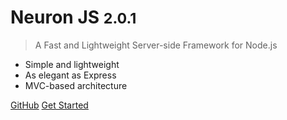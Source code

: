 # Neuron JS <small>2.0.1</small>

> A Fast and Lightweight Server-side Framework for Node.js

- Simple and lightweight
- As elegant as Express
- MVC-based architecture

[GitHub](https://github.com/antriksh123/neuron-js)
[Get Started](#neuron-js)